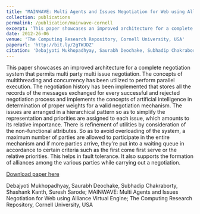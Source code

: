 ```yaml
---
title: "MAINWAVE: Multi Agents and Issues Negotiation for Web using Alliance Virtual Engine"
collection: publications
permalink: /publication/mainwave-cornell
excerpt: 'This paper showcases an improved architecture for a complete negotiation system that permits multi party multi issue negotiation. The concepts of multithreading and concurrency has been utilized to perform parallel execution. The negotiation history has been implemented that stores all the records of the messages exchanged for every successful and rejected negotiation process and implements the concepts of artificial intelligence in determination of proper weights for a valid negotiation mechanism. The issues are arranged in a hierarchical pattern so as to simplify the representation and priorities are assigned to each issue, which amounts to its relative importance. There is refinement of utilities by consideration of the non-functional attributes. So as to avoid overloading of the system, a maximum number of parties are allowed to participate in the entire mechanism and if more parties arrive, they're put into a waiting queue in accordance to certain criteria such as the first come first serve or the relative priorities. This helps in fault tolerance. It also supports the formation of alliances among the various parties while carrying out a negotiation.'
date: 2012-26-06
venue: 'The Computing Research Repository, Cornell University, USA'
paperurl: 'http://bit.ly/2gTWJDZ'
citation: 'Debajyoti Mukhopadhyay, Saurabh Deochake, Subhadip Chakraborty, Shashank Kanth, Suresh Sarode; MAINWAVE: Multi Agents and Issues Negotiation for Web using Alliance Virtual Engine; The Computing Research Repository, Cornell University, USA'
---
```


This paper showcases an improved architecture for a complete negotiation system that permits multi party multi issue negotiation. The concepts of multithreading and concurrency has been utilized to perform parallel execution. The negotiation history has been implemented that stores all the records of the messages exchanged for every successful and rejected negotiation process and implements the concepts of artificial intelligence in determination of proper weights for a valid negotiation mechanism. The issues are arranged in a hierarchical pattern so as to simplify the representation and priorities are assigned to each issue, which amounts to its relative importance. There is refinement of utilities by consideration of the non-functional attributes. So as to avoid overloading of the system, a maximum number of parties are allowed to participate in the entire mechanism and if more parties arrive, they're put into a waiting queue in accordance to certain criteria such as the first come first serve or the relative priorities. This helps in fault tolerance. It also supports the formation of alliances among the various parties while carrying out a negotiation.

[Download paper here](http://bit.ly/2gTWJDZ)

Debajyoti Mukhopadhyay, Saurabh Deochake, Subhadip Chakraborty, Shashank Kanth, Suresh Sarode; MAINWAVE: Multi Agents and Issues Negotiation for Web using Alliance Virtual Engine; The Computing Research Repository, Cornell University, USA
